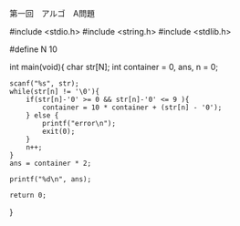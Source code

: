 第一回　アルゴ　A問題

#include <stdio.h>
#include <string.h>
#include <stdlib.h>

#define N 10

int main(void){
    char str[N];
    int container = 0, ans, n = 0;
    
    scanf("%s", str);
    while(str[n] != '\0'){
        if(str[n]-'0' >= 0 && str[n]-'0' <= 9 ){
            container = 10 * container + (str[n] - '0');
        } else {
            printf("error\n");
            exit(0);
        }
        n++;
    }
    ans = container * 2;
    
    printf("%d\n", ans);
    
    return 0;
}

